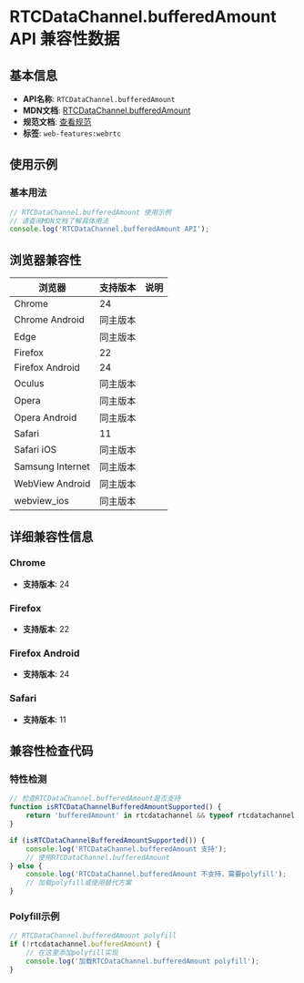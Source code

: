 # RTCDataChannel.bufferedAmount API 兼容性数据

## 基本信息

- **API名称**: `RTCDataChannel.bufferedAmount`
- **MDN文档**: [RTCDataChannel.bufferedAmount](https://developer.mozilla.org/docs/Web/API/RTCDataChannel/bufferedAmount)
- **规范文档**: [查看规范](https://w3c.github.io/webrtc-pc/#dom-datachannel-bufferedamount)
- **标签**: `web-features:webrtc`

## 使用示例

### 基本用法

```javascript
// RTCDataChannel.bufferedAmount 使用示例
// 请查阅MDN文档了解具体用法
console.log('RTCDataChannel.bufferedAmount API');
```

## 浏览器兼容性

| 浏览器 | 支持版本 | 说明 |
|--------|----------|------|
| Chrome | 24 |  |
| Chrome Android | 同主版本 |  |
| Edge | 同主版本 |  |
| Firefox | 22 |  |
| Firefox Android | 24 |  |
| Oculus | 同主版本 |  |
| Opera | 同主版本 |  |
| Opera Android | 同主版本 |  |
| Safari | 11 |  |
| Safari iOS | 同主版本 |  |
| Samsung Internet | 同主版本 |  |
| WebView Android | 同主版本 |  |
| webview_ios | 同主版本 |  |

## 详细兼容性信息

### Chrome

- **支持版本**: 24

### Firefox

- **支持版本**: 22

### Firefox Android

- **支持版本**: 24

### Safari

- **支持版本**: 11

## 兼容性检查代码

### 特性检测

```javascript
// 检查RTCDataChannel.bufferedAmount是否支持
function isRTCDataChannelBufferedAmountSupported() {
    return 'bufferedAmount' in rtcdatachannel && typeof rtcdatachannel.bufferedAmount === 'function';
}

if (isRTCDataChannelBufferedAmountSupported()) {
    console.log('RTCDataChannel.bufferedAmount 支持');
    // 使用RTCDataChannel.bufferedAmount
} else {
    console.log('RTCDataChannel.bufferedAmount 不支持，需要polyfill');
    // 加载polyfill或使用替代方案
}
```

### Polyfill示例

```javascript
// RTCDataChannel.bufferedAmount polyfill
if (!rtcdatachannel.bufferedAmount) {
    // 在这里添加polyfill实现
    console.log('加载RTCDataChannel.bufferedAmount polyfill');
}
```

